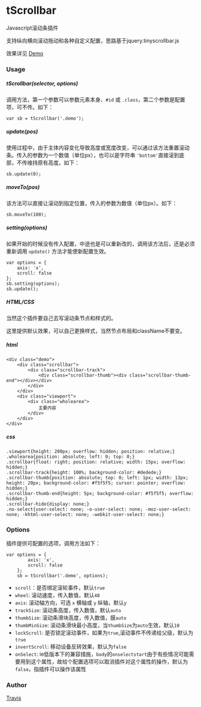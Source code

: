 # tScrollbar

Javascript滚动条插件

支持纵向横向滚动拖动和各种自定义配置，思路基于jquery.tinyscrollbar.js

效果详见 [Demo](http://travisup.com/demo/plugins/tscrollbar/demo.html)

### Usage
	
##### tScrollbar(selector, options)

调用方法，第一个参数可以参数元素本身、`#id` 或 `.class`，第二个参数是配置项，可不传。如下：
    
    var sb = tScrollbar('.demo');

##### update(pos)

使用过程中，由于主体内容变化导致高度或宽度改变，可以通过该方法重置滚动条。传入的参数为一个数值（单位px），也可以是字符串 `'bottom'`直接滚到底部，不传维持原有高度。如下：

	sb.update(0);

##### moveTo(pos)

该方法可以直接让滚动到指定位置，传入的参数为数值（单位px）。如下：

	sb.moveTo(100);

##### setting(options)

如果开始的时候没有传入配置，中途也是可以重新改的，调用该方法后，还是必须重新调用 `update()` 方法才能使新配置生效。

	var options = {
		axis: 'x',
		scroll: false
	};
	sb.setting(options);
	sb.update();

##### HTML/CSS

当然这个插件要自己去写滚动条节点和样式的。

这里提供默认效果，可以自己更换样式，当然节点布局和className不要变。

##### html

	<div class="demo">
        <div class="scrollbar">
			<div class="scrollbar-track">
				<div class="scrollbar-thumb"><div class="scrollbar-thumb-end"></div></div>
			</div>
		</div>
        <div class="viewport">
            <div class="wholearea">
				主要内容
            </div>
        </div>
    </div>

##### css

	.viewport{height: 200px; overflow: hidden; position: relative;}
    .wholearea{position: absolute; left: 0; top: 0;}
    .scrollbar{float: right; position: relative; width: 15px; overflow: hidden;}
    .scrollbar-track{height: 100%; background-color: #dedede;}
    .scrollbar-thumb{position: absolute; top: 0; left: 1px; width: 13px; height: 20px; background-color: #f5f5f5; cursor: pointer; overflow: hidden;}
    .scrollbar-thumb-end{height: 5px; background-color: #f5f5f5; overflow: hidden;}
	.scrollbar-hide{display: none;}
    .no-select{user-select: none; -o-user-select: none; -moz-user-select: none; -khtml-user-select: none; -webkit-user-select: none;}

### Options

插件提供可配置的选项，调用方法如下：
    
    var options = {
			axis: 'x',
			scroll: false
		};
	    sb = tScrollbar('.demo', options);
	
    
* `scroll`：是否绑定滚轮事件，默认`true`
* `wheel`: 滚动速度，传入数值，默认`40`
* `axis`: 滚动轴方向，可选 `x` 横轴或 `y` 纵轴，默认`y`
* `trackSize`: 滚动条高度，传入数值，默认`auto`
* `thumbSize`: 滚动条滑块高度，传入数值，膜`auto`
* `thumbMinSize`: 滚动条滑块最小高度，当`thumbSize`为`auto`生效，默认`10`
* `lockScroll`: 是否锁定滚动事件，如果为`true`,滚动事件不传递给父级，默认为`true`
* `invertScroll`: 移动设备反转效果，默认为`false`
* `onSelect`: ie低版本下的兼容措施，`body`的`onselectstart`由于有些情况可能需要用到这个属性，故给个配置选项可以取消插件对这个属性的操作，默认为`false`，指插件可以操作该属性

### Author

[Travis](http://travisup.com/)

